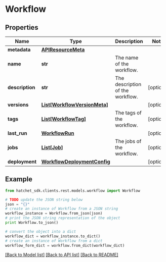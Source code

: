 # Workflow


## Properties

Name | Type | Description | Notes
------------ | ------------- | ------------- | -------------
**metadata** | [**APIResourceMeta**](APIResourceMeta.md) |  | 
**name** | **str** | The name of the workflow. | 
**description** | **str** | The description of the workflow. | [optional] 
**versions** | [**List[WorkflowVersionMeta]**](WorkflowVersionMeta.md) |  | [optional] 
**tags** | [**List[WorkflowTag]**](WorkflowTag.md) | The tags of the workflow. | [optional] 
**last_run** | [**WorkflowRun**](WorkflowRun.md) |  | [optional] 
**jobs** | [**List[Job]**](Job.md) | The jobs of the workflow. | [optional] 
**deployment** | [**WorkflowDeploymentConfig**](WorkflowDeploymentConfig.md) |  | [optional] 

## Example

```python
from hatchet_sdk.clients.rest.models.workflow import Workflow

# TODO update the JSON string below
json = "{}"
# create an instance of Workflow from a JSON string
workflow_instance = Workflow.from_json(json)
# print the JSON string representation of the object
print Workflow.to_json()

# convert the object into a dict
workflow_dict = workflow_instance.to_dict()
# create an instance of Workflow from a dict
workflow_form_dict = workflow.from_dict(workflow_dict)
```
[[Back to Model list]](../README.md#documentation-for-models) [[Back to API list]](../README.md#documentation-for-api-endpoints) [[Back to README]](../README.md)
